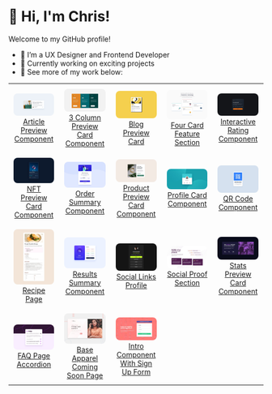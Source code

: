# 👋 Hi, I'm Chris!  
Welcome to my GitHub profile!  

- 🌱 I’m a UX Designer and Frontend Developer  
- 🔭 Currently working on exciting projects  
- 💼 See more of my work below:

<table>
  <tr>
    <td align="center" style="padding: 10px;">
      <a href="https://github.com/chrisbk9674/article-preview-component" target="_blank">
        <img src="https://github.com/chrisbk9674/chrisbk9674/raw/main/images/desktop-design-article-preview-component.jpg" alt="Article Preview Component" style="width: 200px; border-radius: 8px;"><br>
        <div>Article Preview Component</div>
      </a>
    </td>
    <td align="center" style="padding: 10px;">
      <a href="https://github.com/chrisbk9674/3-column-preview-card-component" target="_blank">
        <img src="https://github.com/chrisbk9674/chrisbk9674/raw/main/images/desktop-design-3-column.jpg" alt="3 Column Preview Card Component" style="width: 200px; border-radius: 8px;"><br>
        <div>3 Column Preview Card Component</div>
      </a>
    </td>
    <td align="center" style="padding: 10px;">
      <a href="https://github.com/chrisbk9674/blog-preview-card" target="_blank">
        <img src="https://github.com/chrisbk9674/chrisbk9674/raw/main/images/desktop-design-blog-preview-card.jpg" alt="Blog Preview Card" style="width: 200px; border-radius: 8px;"><br>
        <div>Blog Preview Card</div>
      </a>
    </td>
    <td align="center" style="padding: 10px;">
      <a href="https://github.com/chrisbk9674/four-card-feature-section" target="_blank">
        <img src="https://github.com/chrisbk9674/chrisbk9674/raw/main/images/desktop-design-four-card-feature-section.jpg" alt="Four Card Feature Section" style="width: 200px; border-radius: 8px;"><br>
        <div>Four Card Feature Section</div>
      </a>
    </td>
    <td align="center" style="padding: 10px;">
      <a href="https://github.com/chrisbk9674/interactive-rating-component" target="_blank">
        <img src="https://github.com/chrisbk9674/chrisbk9674/raw/main/images/desktop-design-interactive-rating-component.jpg" alt="Interactive Rating Component" style="width: 200px; border-radius: 8px;"><br>
        <div>Interactive Rating Component</div>
      </a>
    </td>
  </tr>
  <tr>
    <td align="center" style="padding: 10px;">
      <a href="https://github.com/chrisbk9674/nft-preview-card-component" target="_blank">
        <img src="https://github.com/chrisbk9674/chrisbk9674/raw/main/images/desktop-design-nft-preview-card-component.jpg" alt="NFT Preview Card Component" style="width: 200px; border-radius: 8px;"><br>
        <div>NFT Preview Card Component</div>
      </a>
    </td>
     <td align="center" style="padding: 10px;">
      <a href="https://github.com/chrisbk9674/order-summary-component" target="_blank">
        <img src="https://github.com/chrisbk9674/chrisbk9674/raw/main/images/desktop-design-order-summary-component.jpg" alt="Order Summary Component" style="width: 200px; border-radius: 8px;"><br>
        <div>Order Summary Component</div>
      </a>
    </td>
     <td align="center" style="padding: 10px;">
      <a href="https://github.com/chrisbk9674/product-preview-card-component" target="_blank">
        <img src="https://github.com/chrisbk9674/chrisbk9674/raw/main/images/desktop-design-product-preview-card-component.jpg" alt="Product Preview Card Component" style="width: 200px; border-radius: 8px;"><br>
        <div>Product Preview Card Component</div>
      </a>
    </td>
     <td align="center" style="padding: 10px;">
      <a href="https://github.com/chrisbk9674/profile-card-component" target="_blank">
        <img src="https://github.com/chrisbk9674/chrisbk9674/raw/main/images/desktop-design-profile-card-component.jpg" alt="Profile Card Component" style="width: 200px; border-radius: 8px;"><br>
        <div>Profile Card Component</div>
      </a>
    </td>
     <td align="center" style="padding: 10px;">
      <a href="https://github.com/chrisbk9674/qr-code-component" target="_blank">
        <img src="https://github.com/chrisbk9674/chrisbk9674/raw/main/images/desktop-design-qr-code-component.jpg" alt="QR Code Component" style="width: 200px; border-radius: 8px;"><br>
        <div>QR Code Component</div>
      </a>
    </td>
  </tr>
  <tr>
    <td align="center" style="padding: 10px;">
      <a href="https://github.com/chrisbk9674/recipe-page" target="_blank">
        <img src="https://github.com/chrisbk9674/chrisbk9674/raw/main/images/desktop-design-recipe-page.jpg" alt="Recipe Page" style="width: 200px; border-radius: 8px;"><br>
        <div>Recipe Page</div>
      </a>
    </td>
     <td align="center" style="padding: 10px;">
      <a href="https://github.com/chrisbk9674/results-summary-component" target="_blank">
        <img src="https://github.com/chrisbk9674/chrisbk9674/raw/main/images/desktop-design-results-summary-component.jpg" alt="Results Summary Component" style="width: 200px; border-radius: 8px;"><br>
        <div>Results Summary Component</div>
      </a>
    </td>
     <td align="center" style="padding: 10px;">
      <a href="https://github.com/chrisbk9674/social-links-profile" target="_blank">
        <img src="https://github.com/chrisbk9674/chrisbk9674/raw/main/images/desktop-design-social-links-profile.jpg" alt="Social Links Profile" style="width: 200px; border-radius: 8px;"><br>
        <div>Social Links Profile</div>
      </a>
    </td>
     <td align="center" style="padding: 10px;">
      <a href="https://github.com/chrisbk9674/social-proof-section" target="_blank">
        <img src="https://github.com/chrisbk9674/chrisbk9674/raw/main/images/desktop-design-social-proof-section.jpg" alt="Social Proof Section" style="width: 200px; border-radius: 8px;"><br>
        <div>Social Proof Section</div>
      </a>
    </td>
      <td align="center" style="padding: 10px;">
      <a href="https://github.com/chrisbk9674/stats-preview-card-component" target="_blank">
        <img src="https://github.com/chrisbk9674/chrisbk9674/raw/main/images/desktop-design-stats-preview-card-component.jpg" alt="Stats Preview Card Component" style="width: 200px; border-radius: 8px;"><br>
        <div>Stats Preview Card Component</div>
      </a>
    </td>
  </tr>
  <tr>
        <td align="center" style="padding: 10px;">
      <a href="https://github.com/chrisbk9674/faq-accordian" target="_blank">
        <img src="https://github.com/chrisbk9674/chrisbk9674/raw/main/images/desktop-design-faq-accordian.jpg" alt="FAQ Page Accordion" style="width: 200px; border-radius: 8px;"><br>
        <div>FAQ Page Accordion</div>
      </a>
    </td>
        <td align="center" style="padding: 10px;">
      <a href="https://github.com/chrisbk9674/base-apparel-coming-soon-page" target="_blank">
        <img src="https://github.com/chrisbk9674/chrisbk9674/raw/main/images/desktop-design-base-apparel-coming-soon-page.jpg" alt="FAQ Page Accordion" style="width: 200px; border-radius: 8px;"><br>
        <div>Base Apparel Coming Soon Page</div>
      </a>
    </td>
        <td align="center" style="padding: 10px;">
      <a href="https://github.com/chrisbk9674/intro-component-with-sign-up-form" target="_blank">
        <img src="https://github.com/chrisbk9674/chrisbk9674/raw/main/images/desktop-design-intro-component-with-sign-up-form.jpg" alt="FAQ Page Accordion" style="width: 200px; border-radius: 8px;"><br>
        <div>Intro Component With Sign Up Form</div>
      </a>
    </td>
  </tr>
</table>


<!-- GitHub Stats Section - Uncomment if needed
## 📈 GitHub Stats  

<table>
  <tr>
    <td><img src="https://github-readme-stats.vercel.app/api?username=chrisbk9674&show_icons=true&theme=tokyonight" height="150"/></td>
    <td><img src="https://github-readme-stats.vercel.app/api/top-langs/?username=chrisbk9674&layout=compact&theme=tokyonight" height="150"/></td>
  </tr>
</table>
-->
